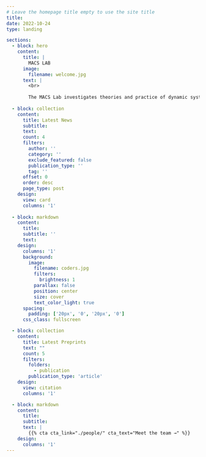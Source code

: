 ```yaml
---
# Leave the homepage title empty to use the site title
title: 
date: 2022-10-24
type: landing

sections:
  - block: hero
    content:
      title: |
        MACS LAB
      image:
        filename: welcome.jpg
      text: |
        <br>
        
        The MACS Lab investigates theories and practice of dynamic systems and controls, to seek better understanding and engineering of the systematic interplay between data, system, and control in machines and automation processes that positively impact our lives.
  
  - block: collection
    content:
      title: Latest News
      subtitle:
      text:
      count: 4
      filters:
        author: ''
        category: ''
        exclude_featured: false
        publication_type: ''
        tag: ''
      offset: 0
      order: desc
      page_type: post
    design:
      view: card
      columns: '1'
  
  - block: markdown
    content:
      title:
      subtitle: ''
      text:
    design:
      columns: '1'
      background:
        image: 
          filename: coders.jpg
          filters:
            brightness: 1
          parallax: false
          position: center
          size: cover
          text_color_light: true
      spacing:
        padding: ['20px', '0', '20px', '0']
      css_class: fullscreen

  - block: collection
    content:
      title: Latest Preprints
      text: ""
      count: 5
      filters:
        folders:
          - publication
        publication_type: 'article'
    design:
      view: citation
      columns: '1'

  - block: markdown
    content:
      title:
      subtitle:
      text: |
        {{% cta cta_link="./people/" cta_text="Meet the team →" %}}
    design:
      columns: '1'
---
```

